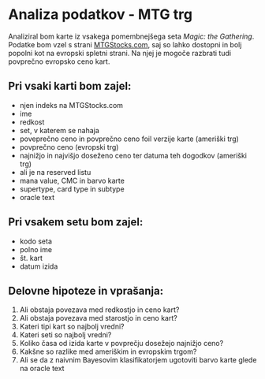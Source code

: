 # Analiza podatkov - MTG trg

Analiziral bom karte iz vsakega pomembnejšega seta _Magic: the Gathering_. Podatke bom vzel s strani [MTGStocks.com](https://www.mtgstocks.com/sets), saj so lahko dostopni in bolj popolni kot na evropski spletni strani. Na njej je mogoče razbrati tudi povprečno evropsko ceno kart.

## Pri vsaki karti bom zajel:

- njen indeks na MTGStocks.com
- ime
- redkost
- set, v katerem se nahaja
- poveprečno ceno in povprečno ceno foil verzije karte (ameriški trg)
- povprečno ceno (evropski trg)
- najnižjo in najvišjo doseženo ceno ter datuma teh dogodkov (ameriški trg)
- ali je na reserved listu
- mana value, CMC in barvo karte
- supertype, card type in subtype
- oracle text

## Pri vsakem setu bom zajel:

- kodo seta
- polno ime
- št. kart
- datum izida

## Delovne hipoteze in vprašanja:

1. Ali obstaja povezava med redkostjo in ceno kart?
2. Ali obstaja povezava med starostjo in ceno kart?
3. Kateri tipi kart so najbolj vredni?
4. Kateri seti so najbolj vredni?
5. Koliko časa od izida karte v povprečju dosežejo najnižjo ceno?
6. Kakšne so razlike med ameriškim in evropskim trgom?
7. Ali se da z naivnim Bayesovim klasifikatorjem ugotoviti barvo karte glede na oracle text
